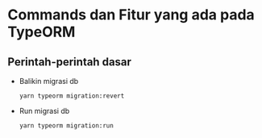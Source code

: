 # Commands dan Fitur yang ada pada TypeORM

## Perintah-perintah dasar

- Balikin migrasi db

    ```
    yarn typeorm migration:revert
    ```

- Run migrasi db

    ```
    yarn typeorm migration:run
    ```